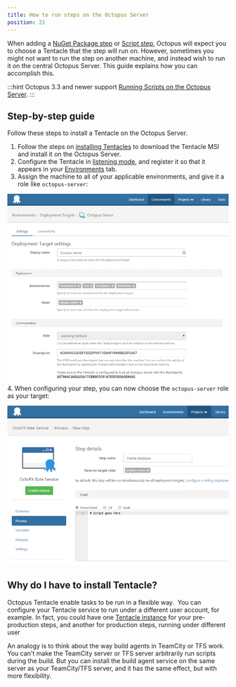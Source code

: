 ```yaml
---
title: How to run steps on the Octopus Server
position: 21
---
```



When adding a [NuGet Package step](/docs/home/deploying-applications/deploying-packages.md) or [Script step](/docs/home/deploying-applications/custom-scripts.md), Octopus will expect you to choose a Tentacle that the step will run on. However, sometimes you might not want to run the step on another machine, and instead wish to run it on the central Octopus Server. This guide explains how you can accomplish this.

:::hint
Octopus 3.3 and newer support [Running Scripts on the Octopus Server](/docs/home/deploying-applications/custom-scripts.md).
:::

## Step-by-step guide


Follow these steps to install a Tentacle on the Octopus Server.

1. Follow the steps on [installing Tentacles](/docs/home/installation/installing-tentacles.md) to download the Tentacle MSI and install it on the Octopus Server.
2. Configure the Tentacle in [listening mode](/docs/home/installation/installing-tentacles/listening-tentacles.md), and register it so that it appears in your [Environments](/docs/home/key-concepts/environments.md) tab.
3. Assign the machine to all of your applicable environments, and give it a role like `octopus-server`:

![](/docs/images/3702872/3964962.png)
4. When configuring your step, you can now choose the `octopus-server` role as your target:

![](/docs/images/3702872/3964961.png)


## Why do I have to install Tentacle? 


Octopus Tentacle enable tasks to be run in a flexible way.  You can configure your Tentacle service to run under a different user account, for example. In fact, you could have one [Tentacle instance](/docs/home/administration/managing-multiple-instances.md) for your pre-production steps, and another for production steps, running under different user


An analogy is to think about the way build agents in TeamCity or TFS work. You can't make the TeamCity server or TFS server arbitrarily run scripts during the build. But you can install the build agent service on the same server as your TeamCity/TFS server, and it has the same effect, but with more flexibility.
